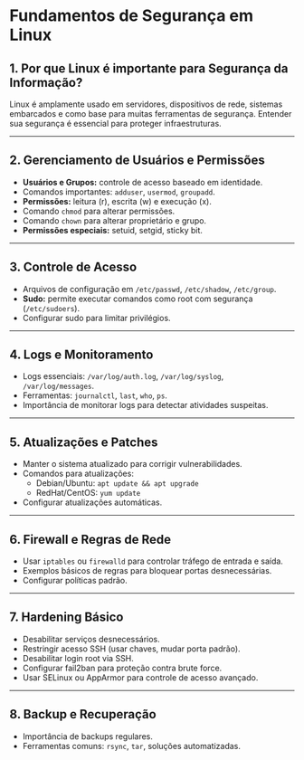 # Fundamentos de Segurança em Linux

## 1. Por que Linux é importante para Segurança da Informação?

Linux é amplamente usado em servidores, dispositivos de rede, sistemas embarcados e como base para muitas ferramentas de segurança. Entender sua segurança é essencial para proteger infraestruturas.

---

## 2. Gerenciamento de Usuários e Permissões

- **Usuários e Grupos:** controle de acesso baseado em identidade.
- Comandos importantes: `adduser`, `usermod`, `groupadd`.
- **Permissões:** leitura (r), escrita (w) e execução (x).
- Comando `chmod` para alterar permissões.
- Comando `chown` para alterar proprietário e grupo.
- **Permissões especiais:** setuid, setgid, sticky bit.

---

## 3. Controle de Acesso

- Arquivos de configuração em `/etc/passwd`, `/etc/shadow`, `/etc/group`.
- **Sudo:** permite executar comandos como root com segurança (`/etc/sudoers`).
- Configurar sudo para limitar privilégios.

---

## 4. Logs e Monitoramento

- Logs essenciais: `/var/log/auth.log`, `/var/log/syslog`, `/var/log/messages`.
- Ferramentas: `journalctl`, `last`, `who`, `ps`.
- Importância de monitorar logs para detectar atividades suspeitas.

---

## 5. Atualizações e Patches

- Manter o sistema atualizado para corrigir vulnerabilidades.
- Comandos para atualizações:
  - Debian/Ubuntu: `apt update && apt upgrade`
  - RedHat/CentOS: `yum update`
- Configurar atualizações automáticas.

---

## 6. Firewall e Regras de Rede

- Usar `iptables` ou `firewalld` para controlar tráfego de entrada e saída.
- Exemplos básicos de regras para bloquear portas desnecessárias.
- Configurar políticas padrão.

---

## 7. Hardening Básico

- Desabilitar serviços desnecessários.
- Restringir acesso SSH (usar chaves, mudar porta padrão).
- Desabilitar login root via SSH.
- Configurar fail2ban para proteção contra brute force.
- Usar SELinux ou AppArmor para controle de acesso avançado.

---

## 8. Backup e Recuperação

- Importância de backups regulares.
- Ferramentas comuns: `rsync`, `tar`, soluções automatizadas.

